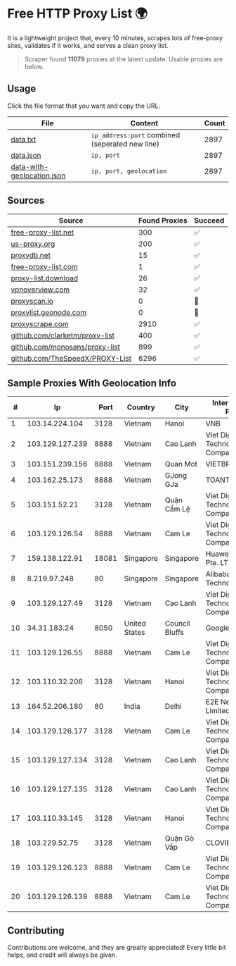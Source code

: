 
# Free HTTP Proxy List 🌍

It is a lightweight project that, every 10 minutes, scrapes lots of free-proxy sites, validates if it works, and serves a clean proxy list.


> Scraper found **11079** proxies at the latest update. Usable proxies are below.

## Usage

Click the file format that you want and copy the URL.


|File|Content|Count|
|----|-------|-----|
|[data.txt](https://raw.githubusercontent.com/themiralay/Proxy-List-World/master/data.txt)|`ip_address:port` combined (seperated new line)|2897|
|[data.json](https://raw.githubusercontent.com/themiralay/Proxy-List-World/master/data.json)|`ip, port`|2897|
|[data-with-geolocation.json](https://raw.githubusercontent.com/themiralay/Proxy-List-World/master/data-with-geolocation.json)|`ip, port, geolocation`|2897|

## Sources

|Source|Found Proxies|Succeed|
|------|-------------|-------|
|[free-proxy-list.net](https://free-proxy-list.net)|300|✅|
|[us-proxy.org](https://www.us-proxy.org)|200|✅|
|[proxydb.net](http://proxydb.net)|15|✅|
|[free-proxy-list.com](https://free-proxy-list.com/?page=&port=&type%5B%5D=http&type%5B%5D=https&up_time=0&search=Search)|1|✅|
|[proxy-list.download](https://www.proxy-list.download/HTTP)|26|✅|
|[vpnoverview.com](https://vpnoverview.com/privacy/anonymous-browsing/free-proxy-servers)|32|✅|
|[proxyscan.io](https://www.proxyscan.io)|0|🚫|
|[proxylist.geonode.com](https://proxylist.geonode.com/api/proxy-list?limit=300&page=1&sort_by=lastChecked&sort_type=desc&protocols=http,https)|0|🚫|
|[proxyscrape.com](https://api.proxyscrape.com/v2/?request=displayproxies&protocol=http&timeout=10000&country=all&ssl=all&anonymity=all)|2910|✅|
|[github.com/clarketm/proxy-list](https://raw.githubusercontent.com/clarketm/proxy-list/master/proxy-list-raw.txt)|400|✅|
|[github.com/monosans/proxy-list](https://raw.githubusercontent.com/monosans/proxy-list/main/proxies/http.txt)|899|✅|
|[github.com/TheSpeedX/PROXY-List](https://raw.githubusercontent.com/TheSpeedX/PROXY-List/master/http.txt)|6296|✅|


## Sample Proxies With Geolocation Info

|#|Ip|Port|Country|City|Internet Service Provider|
|-|--|----|-------|----|-------------------------|
|1|103.14.224.104|3128|Vietnam|Hanoi|VNB|
|2|103.129.127.239|8888|Vietnam|Cao Lanh|Viet Digital Technology Liability Company|
|3|103.151.239.156|8888|Vietnam|Quan Mot|VIETBRANDS|
|4|103.162.25.173|8888|Vietnam|GJong GJa|TOANTHANGSTECH|
|5|103.151.52.21|3128|Vietnam|Quận Cẩm Lệ|Viet Digital Technology Liability Company|
|6|103.129.126.54|8888|Vietnam|Cam Le|Viet Digital Technology Liability Company|
|7|159.138.122.91|18081|Singapore|Singapore|Huawei International Pte. LTD|
|8|8.219.97.248|80|Singapore|Singapore|Alibaba (US) Technology Co., Ltd.|
|9|103.129.127.49|3128|Vietnam|Cao Lanh|Viet Digital Technology Liability Company|
|10|34.31.183.24|8050|United States|Council Bluffs|Google LLC|
|11|103.129.126.55|8888|Vietnam|Cam Le|Viet Digital Technology Liability Company|
|12|103.110.32.206|3128|Vietnam|Hanoi|Viet Digital Technology Liability Company|
|13|164.52.206.180|80|India|Delhi|E2E Networks Limited|
|14|103.129.126.177|3128|Vietnam|Cam Le|Viet Digital Technology Liability Company|
|15|103.129.127.134|3128|Vietnam|Cao Lanh|Viet Digital Technology Liability Company|
|16|103.129.127.135|3128|Vietnam|Cao Lanh|Viet Digital Technology Liability Company|
|17|103.110.33.145|3128|Vietnam|Hanoi|Viet Digital Technology Liability Company|
|18|103.229.52.75|3128|Vietnam|Quận Gò Vấp|CLOVIET|
|19|103.129.126.123|8888|Vietnam|Cam Le|Viet Digital Technology Liability Company|
|20|103.129.126.139|8888|Vietnam|Cam Le|Viet Digital Technology Liability Company|



## Contributing

Contributions are welcome, and they are greatly appreciated! Every
little bit helps, and credit will always be given.


